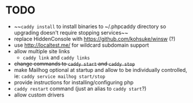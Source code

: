 # TODO
- ~~`caddy install` to install binaries to ~/.phpcaddy directory so upgrading doesn't require stopping services~~ 
- replace HiddenConsole with https://github.com/kohsuke/winsw (?)
- use http://localtest.me/ for wildcard subdomain support
- allow multiple site links
  - `caddy link` and `caddy links`
- ~~change commands to `caddy start` and `caddy stop`~~
- make Mailhog optional at startup and allow to be individually controlled, ie: `caddy service mailhog start/stop`
- provide instructions for installing/configuring php
- `caddy restart` command (just an alias to `caddy start`?)
- allow custom drivers